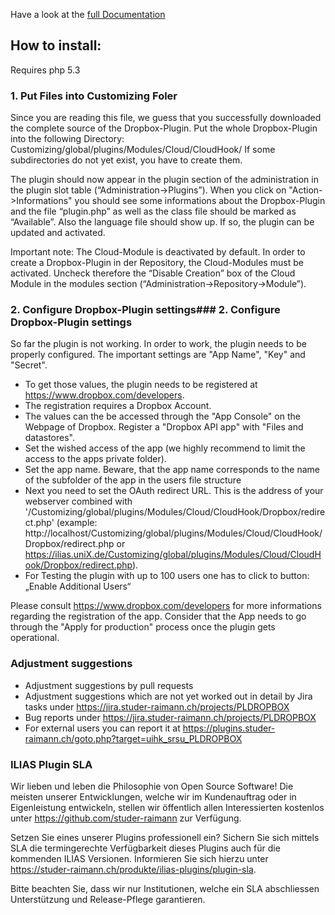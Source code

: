 Have a look at the [full Documentation](/doc/Documentation.pdf?raw=true)

## How to install: ##

Requires php 5.3

### 1. Put Files into Customizing Foler
Since you are reading this file, we guess that you successfully downloaded the complete source of the Dropbox-Plugin. Put the whole Dropbox-Plugin into the following Directory: Customizing/global/plugins/Modules/Cloud/CloudHook/
If some subdirectories do not yet exist, you have to create them.

The plugin should now appear in the plugin section of the administration in the plugin slot table (“Administration->Plugins”). When you click on "Action->Informations" you should see some informations about the Dropbox-Plugin and the file “plugin.php” as well as the class file should be marked as “Available”.
Also the language file should show up. If so, the plugin can be updated and activated.

Important note: The Cloud-Module is deactivated by default. In order to create a Dropbox-Plugin in der Repository, the Cloud-Modules must be activated. Uncheck therefore the “Disable Creation” box of the Cloud Module in the modules section (“Administration->Repository->Module”).

### 2. Configure Dropbox-Plugin settings### 2. Configure Dropbox-Plugin settings
So far the plugin is not working. In order to work, the plugin needs to be properly configured. The important settings are "App Name", "Key" and "Secret".
* To get those values, the plugin needs to be registered at https://www.dropbox.com/developers.
* The registration requires a Dropbox Account.
* The values can the be accessed through the "App Console" on the Webpage of Dropbox. Register a "Dropbox API app" with "Files and datastores".
* Set the wished access of the app (we highly recommend to limit the access to the apps private folder).
* Set the app name. Beware, that the app name corresponds to the name of the subfolder of the app in the users file structure
* Next you need to set the OAuth redirect URL. This is the address of your webserver combined with '/Customizing/global/plugins/Modules/Cloud/CloudHook/Dropbox/redirect.php'
  (example: http://localhost/Customizing/global/plugins/Modules/Cloud/CloudHook/Dropbox/redirect.php or https://ilias.uniX.de/Customizing/global/plugins/Modules/Cloud/CloudHook/Dropbox/redirect.php).
* For Testing the plugin with up to 100 users one has to click to button: „Enable Additional Users“

Please consult https://www.dropbox.com/developers for more informations regarding the registration of the app.
Consider that the App needs to go through the "Apply for production" process once the plugin gets operational.

### Adjustment suggestions
* Adjustment suggestions by pull requests
* Adjustment suggestions which are not yet worked out in detail by Jira tasks under https://jira.studer-raimann.ch/projects/PLDROPBOX
* Bug reports under https://jira.studer-raimann.ch/projects/PLDROPBOX
* For external users you can report it at https://plugins.studer-raimann.ch/goto.php?target=uihk_srsu_PLDROPBOX

### ILIAS Plugin SLA
Wir lieben und leben die Philosophie von Open Source Software! Die meisten unserer Entwicklungen, welche wir im Kundenauftrag oder in Eigenleistung entwickeln, stellen wir öffentlich allen Interessierten kostenlos unter https://github.com/studer-raimann zur Verfügung.

Setzen Sie eines unserer Plugins professionell ein? Sichern Sie sich mittels SLA die termingerechte Verfügbarkeit dieses Plugins auch für die kommenden ILIAS Versionen. Informieren Sie sich hierzu unter https://studer-raimann.ch/produkte/ilias-plugins/plugin-sla.

Bitte beachten Sie, dass wir nur Institutionen, welche ein SLA abschliessen Unterstützung und Release-Pflege garantieren.
